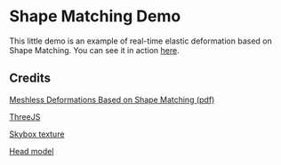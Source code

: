 <h1>Shape Matching Demo</h1>
This little demo is an example of real-time elastic deformation based on Shape Matching.
You can see it in action <a href="https://vuoriov4.github.io/shape-matching-demo/">here</a>. 

<h2>Credits</h2>

<a href="https://www.cs.drexel.edu/~david/Classes/Papers/MeshlessDeformations_SIG05.pdf">Meshless Deformations Based on Shape Matching (pdf)</a>

<a href="https://threejs.org/">ThreeJS</a>

<a href="http://www.custommapmakers.org/skyboxes.php">Skybox texture</a>
         
<a href="https://www.turbosquid.com/3d-models/male-head-obj/346686">Head model</a>
